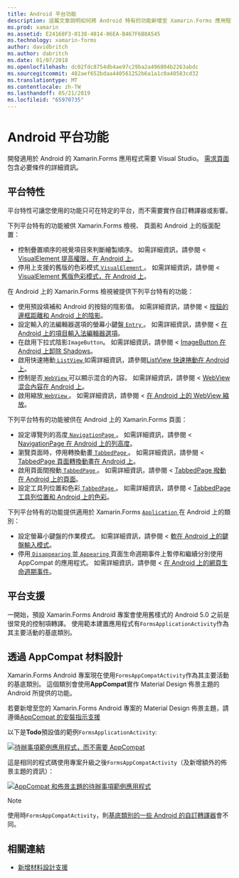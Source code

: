 ```yaml
---
title: Android 平台功能
description: 這篇文章說明如何將 Android 特有的功能新增至 Xamarin.Forms 應用程式。
ms.prod: xamarin
ms.assetid: E24168F3-0138-4814-86EA-B467F6B8A545
ms.technology: xamarin-forms
author: davidbritch
ms.author: dabritch
ms.date: 01/07/2018
ms.openlocfilehash: dc02fdc8754db4ae97c29ba2a496804b2263abdc
ms.sourcegitcommit: 482aef652bdaa440561252b6a1a1c0a40583cd32
ms.translationtype: MT
ms.contentlocale: zh-TW
ms.lasthandoff: 05/21/2019
ms.locfileid: "65970735"
---
```

# <a name="android-platform-features"></a>Android 平台功能

開發適用於 Android 的 Xamarin.Forms 應用程式需要 Visual Studio。 [需求頁面](~/get-started/requirements.md)包含必要條件的詳細資訊。

## <a name="platform-specifics"></a>平台特性

平台特性可讓您使用的功能只可在特定的平台，而不需要實作自訂轉譯器或影響。

下列平台特有的功能被供 Xamarin.Forms 檢視、 頁面和 Android 上的版面配置：

- 控制疊置順序的視覺項目來判斷繪製順序。 如需詳細資訊，請參閱 < [VisualElement 提高權限，在 Android 上](visualelement-elevation.md)。
- 停用上支援的舊版的色彩模式[ `VisualElement` ](xref:Xamarin.Forms.VisualElement)。 如需詳細資訊，請參閱 < [VisualElement 舊版色彩模式，在 Android 上](legacy-color-mode.md)。

在 Android 上的 Xamarin.Forms 檢視被提供下列平台特有的功能：

- 使用預設填補和 Android 的按鈕的陰影值。 如需詳細資訊，請參閱 < [ 按鈕的邊框距離和 Android 上的陰影](button-padding-shadow.md)。
- 設定輸入的法編輯器選項的螢幕小鍵盤[ `Entry` ](xref:Xamarin.Forms.Entry)。 如需詳細資訊，請參閱 <<c0> [ 在 Android 上的項目輸入法編輯器選項](entry-ime-options.md)。
- 在啟用下拉式陰影`ImageButton`。 如需詳細資訊，請參閱 < [ImageButton 在 Android 上卸除 Shadows](imagebutton-drop-shadow.md)。
- 啟用快速捲動[ `ListView` ](xref:Xamarin.Forms.ListView)如需詳細資訊，請參閱[ListView 快速捲動在 Android 上](listview-fast-scrolling.md)。
- 控制是否[ `WebView` ](xref:Xamarin.Forms.WebView)可以顯示混合的內容。 如需詳細資訊，請參閱 < [WebView 混合內容在 Android 上](webview-mixed-content.md)。
- 啟用縮放[ `WebView` ](xref:Xamarin.Forms.WebView)。 如需詳細資訊，請參閱 <<c0> [ 在 Android 上的 WebView 縮放](webview-zoom-controls.md)。

下列平台特有的功能被供在 Android 上的 Xamarin.Forms 頁面：

- 設定導覽列的高度[ `NavigationPage` ](xref:Xamarin.Forms.NavigationPage)。 如需詳細資訊，請參閱 < [NavigationPage 在 Android 上的列高度](navigationpage-bar-height.md)。
- 瀏覽頁面時，停用轉換動畫[ `TabbedPage` ](xref:Xamarin.Forms.TabbedPage)。 如需詳細資訊，請參閱 < [TabbedPage 頁面轉換動畫在 Android 上](tabbedpage-transition-animations.md)。
- 啟用頁面間撥動[ `TabbedPage` ](xref:Xamarin.Forms.TabbedPage)。 如需詳細資訊，請參閱 < [TabbedPage 撥動在 Android 上的頁面](tabbedpage-page-swiping.md)。
- 設定工具列位置和色彩[ `TabbedPage` ](xref:Xamarin.Forms.TabbedPage)。 如需詳細資訊，請參閱 < [TabbedPage 工具列位置和 Android 上的色彩](tabbedpage-toolbar-placement-color.md)。

下列平台特有的功能提供適用於 Xamarin.Forms [ `Application` ](xref:Xamarin.Forms.Application)在 Android 上的類別：

- 設定螢幕小鍵盤的作業模式。 如需詳細資訊，請參閱 <<c0> [ 軟在 Android 上的鍵盤輸入模式](soft-keyboard-input-mode.md)。
- 停用[ `Disappearing` ](xref:Xamarin.Forms.Page.Appearing)並[ `Appearing` ](xref:Xamarin.Forms.Page.Appearing)頁面生命週期事件上暫停和繼續分別使用 AppCompat 的應用程式。 如需詳細資訊，請參閱 <<c0> [ 在 Android 上的網頁生命週期事件](page-lifecycle-events.md)。

## <a name="platform-support"></a>平台支援

一開始，預設 Xamarin.Forms Android 專案會使用舊樣式的 Android 5.0 之前是很常見的控制項轉譯。 使用範本建置應用程式有`FormsApplicationActivity`作為其主要活動的基底類別。

## <a name="material-design-via-appcompat"></a>透過 AppCompat 材料設計

Xamarin.Forms Android 專案現在使用`FormsAppCompatActivity`作為其主要活動的基底類別。 這個類別會使用**AppCompat**實作 Material Design 佈景主題的 Android 所提供的功能。

若要新增至您的 Xamarin.Forms Android 專案的 Material Design 佈景主題，請遵循[AppCompat 的安裝指示支援](appcompat-material-design.md)

以下是**Todo**預設值的範例`FormsApplicationActivity`:

[![](images/before-appcompat-sml.png "待辦事項範例應用程式，而不需要 AppCompat")](images/before-appcompat.png#lightbox "沒有 AppCompat 的待辦事項範例應用程式")

這是相同的程式碼使用專案升級之後`FormsAppCompatActivity`（及新增額外的佈景主題的資訊）：

[![](images/post-appcompat-sml.png "AppCompat 和佈景主題的待辦事項範例應用程式")](images/post-appcompat.png#lightbox "AppCompat 和佈景主題的待辦事項範例應用程式")

> [!NOTE]
> 使用時`FormsAppCompatActivity`，則[基底類別的一些 Android 的自訂轉譯器](~/xamarin-forms/app-fundamentals/custom-renderer/renderers.md)會不同。

## <a name="related-links"></a>相關連結

- [新增材料設計支援](appcompat-material-design.md)
